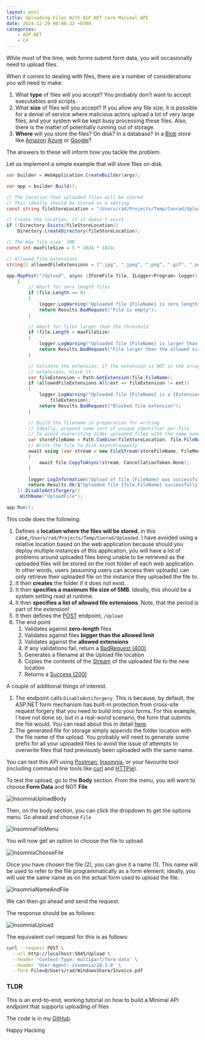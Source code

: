 ```yaml
---
layout: post
title: Uploading Files With ASP.NET Core Minimal API
date: 2024-12-29 00:08:32 +0300
categories:
    - ASP.NET
    - C#
---
```


While most of the time, web forms submit form data, you will occasionally need to upload files.

When it comes to dealing with files, there are a number of considerations you will need to make:

1. What **type** of files will you accept? You probably don't want to accept executables and scripts.
2. What **size** of files will you accept? If you allow any file size, it is possible for a denial of service where malicious actors upload a lot of very large files, and your system will be kept busy processing these files. Also, there is the matter of potentially running out of storage.
3. **Where** will you store the files? On disk? In a database? In a [Blob](https://www.cloudflare.com/learning/cloud/what-is-blob-storage/) store like [Amazon](https://aws.amazon.com/s3/) [Azure](https://azure.microsoft.com/en-us/products/storage/blobs) or [Google](https://cloud.google.com/storage)?

The answers to these will inform how you tackle the problem.

Let us implement a simple example that will store files on disk.

```csharp
var builder = WebApplication.CreateBuilder(args);

var app = builder.Build();

// The location that uploaded files will be stored
// This ideally should be stored as a setting
const string fileStoreLocation = "/Users/rad/Projects/Temp/Conrad/Uploaded";

// Create the location, if it doesn't exist
if (!Directory.Exists(fileStoreLocation))
    Directory.CreateDirectory(fileStoreLocation);

// The max file size, 5MB
const int maxFileSize = 5 * 1024 * 1024;

// Allowed file extensions
string[] allowedFileExtensions = [".jpg", ".jpeg", ".png", ".gif", ".pdf", ".docx", ".xlsx"];

app.MapPost("/Upload", async (IFormFile file, ILogger<Program> logger) =>
    {
        // Abort for zero length files
        if (file.Length == 0)
        {
            logger.LogWarning("Uploaded file {FileName} is zero length", file.FileName);
            return Results.BadRequest("File is empty");
        }

        // Abort for files larger than the threshold
        if (file.Length > maxFileSize)
        {
            logger.LogWarning("Uploaded file {FileName} is larger than the allowed size", maxFileSize);
            return Results.BadRequest("File larger than the allowed size");
        }

        // Validate the extension. If the extension is NOT in the array of allowed
        // extensions, block it
        var fileExtension = Path.GetExtension(file.FileName);
        if (allowedFileExtensions.All(ext => fileExtension != ext))
        {
            logger.LogWarning("Uploaded file {FileName} is a {Extension} which is blocked", file.FileName,
                fileExtension);
            return Results.BadRequest("Blocked file extension");
        }

        // Build the filename in preparation for writing
        // Ideally, prepend some sort of unique identifier per file
        // To avoid overwriting older uploaded files with the same name
        var storeFileName = Path.Combine(fileStoreLocation, file.FileName);
        // Write the file to disk asynchronously
        await using (var stream = new FileStream(storeFileName, FileMode.Create))
        {
            await file.CopyToAsync(stream, CancellationToken.None);
        }

        logger.LogInformation("Upload of file {FileName} was successful", file.FileName);
        return Results.Ok($"Uploaded file {file.FileName} successfully");
    }).DisableAntiforgery()
    .WithName("UploadFile");

app.Run();
```

This code does the following:

1. Defines a **location where the files will be stored**, in this case,`/Users/rad/Projects/Temp/Conrad/Uploaded`. I have avoided using a relative location based on the web application because should you deploy multiple instances of this application, you will have a lot of problems around uploaded files being unable to be retrieved as the uploaded files will be stored on the root folder of each web application. In other words, users (assuming users can access their uploads) can only retrieve their uploaded file on the instance they uploaded the file to.
2. It then **creates** the folder if it does not exist.
3. It then **specifies a maximum file size of 5MB**. Ideally, this should be a system setting read at runtime.
4. It then **specifies a list of allowed file extensions**. Note, that the period is part of the extension!
5. It then defines the [POST](https://developer.mozilla.org/en-US/docs/Web/HTTP/Methods/POST) endpoint, `/Upload`
6. The end point
    1. Validates against **zero-length** files
    2. Validates against files **bigger than the allowed limit**
    3. Validates against the **allowed extensions**
    4. If any validations fail, return a [BadRequest (400)](https://developer.mozilla.org/en-US/docs/Web/HTTP/Status/400)
    5. Generates a filename at the Upload file location
    6. Copies the contents of the [Stream](https://learn.microsoft.com/en-us/dotnet/api/system.io.stream?view=net-9.0) of the uploaded file to the new location
    7. Returns a [Success (200)](https://developer.mozilla.org/en-US/docs/Web/HTTP/Status/200)

A couple of additional things of interest.

1. The endpoint calls `DisableAntiforgery`. This is because, by default, the ASP.NET form mechanism has built-in protection from cross-site request forgery that you need to build into your forms. For this example, I have not done so, but in a real-world scenario, the form that submits the file would. You can read about this in detail [here](https://learn.microsoft.com/en-us/aspnet/core/security/anti-request-forgery?view=aspnetcore-9.0).
2. The generated file for storage simply appends the folder location with the file name of the upload. You probably will need to generate some prefix for all your uploaded files to avoid the issue of attempts to overwrite files that had previously been uploaded with the same name.

You can test this API using [Postman](https://www.postman.com/), [Insomnia](https://insomnia.rest/), or your favourite tool (including command line tools like [curl](https://curl.se/) and [HTTPie](https://httpie.io/)).

To test the upload, go to the **Body** section. From the menu, you will want to choose **Form Data** and NOT **File**

![InsomniaUploadBody](../images/2024/12/InsomniaUploadBody.png)

Then, on the body section, you can click the dropdown to get the options menu. Go ahead and choose `File`

![InsomniaFileMenu](../images/2024/12/InsomniaFileMenu.png)

You will now get an option to choose the file to upload

![InsomniaChooseFile](../images/2024/12/InsomniaChooseFile.png)

Once you have chosen the file (2), you can give it a name (1). This name will be used to refer to the file programmatically as a form element; ideally, you will use the same name as on the actual form used to upload the file.

![InsomniaNameAndFile](../images/2024/12/InsomniaNameAndFile.png)

We can then go ahead and send the request.

The response should be as follows:

![InsomniaUpload](../images/2024/12/InsomniaUpload.png)

The equivalent curl request for this is as follows:

```bash
curl --request POST \
  --url http://localhost:5045/Upload \
  --header 'Content-Type: multipart/form-data' \
  --header 'User-Agent: insomnia/10.3.0' \
  --form File=@/Users/rad/WindowsShare/Invoice.pdf
```

### TLDR

This is an end-to-end, working tutorial on how to build a Minimal API endpoint that supports uploading of files

The code is in my [GitHub](https://github.com/conradakunga/BlogCode/tree/master/2024-12-29%20-%20Minimal%20API%20File%20Upload).

Happy Hacking